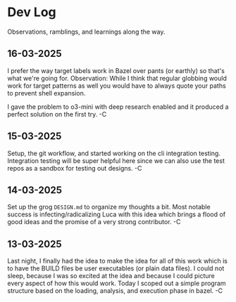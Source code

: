# Dev Log

Observations, ramblings, and learnings along the way.

## 16-03-2025

I prefer the way target labels work in Bazel over pants (or earthly) so that's what we're going for.
Observation: While I think that regular globbing would work for target patterns as well you would have to always quote your paths to prevent shell expansion.

I gave the problem to o3-mini with deep research enabled and it produced a perfect solution on the first try. -C

## 15-03-2025

Setup, the git workflow, and started working on the cli integration testing. Integration testing will be super helpful here since we can also use the test repos as a sandbox for testing out designs. -C 

## 14-03-2025

Set up the grog `DESIGN.md` to organize my thoughts a bit. 
Most notable success is infecting/radicalizing Luca with this idea which brings a flood of good ideas and the promise of a very strong contributor. -C

## 13-03-2025

Last night, I finally had the idea to make the idea for all of this work which is to have the BUILD files be user executables (or plain data files).
I could not sleep, because I was so excited at the idea and because I could picture every aspect of how this would work.
Today I scoped out a simple program structure based on the loading, analysis, and execution phase in bazel. -C
